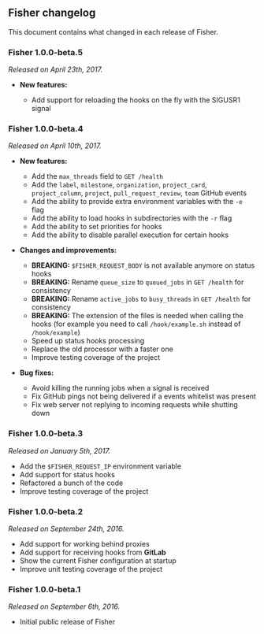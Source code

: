## Fisher changelog

This document contains what changed in each release of Fisher.

### Fisher 1.0.0-beta.5

*Released on April 23th, 2017.*

* **New features:**

    * Add support for reloading the hooks on the fly with the SIGUSR1 signal

### Fisher 1.0.0-beta.4

*Released on April 10th, 2017.*

* **New features:**

   * Add the `max_threads` field to `GET /health`
   * Add the `label`, `milestone`, `organization`, `project_card`,
    `project_column`, `project`, `pull_request_review`, `team` GitHub events
   * Add the ability to provide extra environment variables with the `-e` flag
   * Add the ability to load hooks in subdirectories with the `-r` flag
   * Add the ability to set priorities for hooks
   * Add the ability to disable parallel execution for certain hooks

* **Changes and improvements:**

   * **BREAKING:** `$FISHER_REQUEST_BODY` is not available anymore on status
     hooks
   * **BREAKING:** Rename `queue_size` to `queued_jobs` in `GET /health` for
     consistency
   * **BREAKING:** Rename `active_jobs` to `busy_threads` in `GET /health` for
     consistency
   * **BREAKING:** The extension of the files is needed when calling the hooks
     (for example you need to call `/hook/example.sh` instead of `/hook/example`)
   * Speed up status hooks processing
   * Replace the old processor with a faster one
   * Improve testing coverage of the project

* **Bug fixes:**

   * Avoid killing the running jobs when a signal is received
   * Fix GitHub pings not being delivered if a events whitelist was present
   * Fix web server not replying to incoming requests while shutting down

### Fisher 1.0.0-beta.3

*Released on January 5th, 2017.*

* Add the `$FISHER_REQUEST_IP` environment variable
* Add support for status hooks
* Refactored a bunch of the code
* Improve testing coverage of the project

### Fisher 1.0.0-beta.2

*Released on September 24th, 2016.*

* Add support for working behind proxies
* Add support for receiving hooks from **GitLab**
* Show the current Fisher configuration at startup
* Improve unit testing coverage of the project

### Fisher 1.0.0-beta.1

*Released on September 6th, 2016.*

* Initial public release of Fisher
